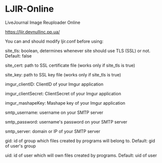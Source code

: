 # LJIR-Online
LiveJournal Image Reuploader Online

https://ljir.devnullinc.pp.ua/

<p>
  You can and should modify ljir.conf before using:
  
  
  site_tls: boolean, determines whenever site should use TLS (SSL) or not. Default: false
  
  site_cert: path to SSL certificate file (works only if site_tls is true)
  
  site_key: path to SSL key file (works only if site_tls is true)
  
  
  imgur_clientID: ClientID of your Imgur application
  
  imgur_clientSecret: ClientSecret of your Imgur application
  
  imgur_mashapeKey: Mashape key of your Imgur application
  
  
  smtp_username: username on your SMTP server
  
  smtp_password: username's password on your SMTP server
  
  smtp_server: domain or IP of your SMTP server
  
  
  gid: id of group which files created by programs will belong to. Default: gid of user's group
  
  uid: id of user which will own files created by programs. Default: uid of user
</p>
